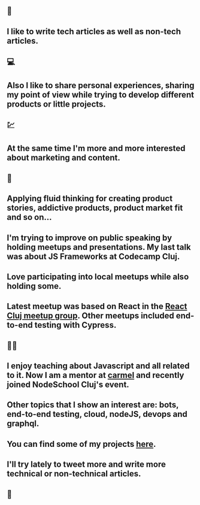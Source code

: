 ## 📃

## I like to write **tech articles** as well as **non-tech articles**.

## 💻

## Also I like to share **personal experiences**, sharing my point of view while trying to **develop** **different products** or **little projects**.

## 💹

## At the same time I'm more and more interested about **marketing** and **content**.

## 🌊

## Applying **fluid thinking** for creating **product stories**, **addictive products**, **product market fit** and so on...

## I'm trying to improve on **public speaking** by **holding meetups** and **presentations**. My last talk was about **JS Frameworks** at **Codecamp Cluj**.

## Love participating into **local meetups** while also holding some.

## Latest meetup was based on **React** in the [React Cluj meetup group](https://www.meetup.com/reactcluj/). Other meetups included **end-to-end testing** with **Cypress**.

## 👨‍🏫

## I enjoy **teaching** about **Javascript** and all related to it. Now I am a **mentor** at [carmel](https://carmel.io) and recently joined NodeSchool Cluj's event.

## Other **topics** that I show an interest are: **bots**, **end-to-end testing**, **cloud**, **nodeJS**, **devops** and **graphql**.

## You can find some of my projects **<a href='https://github.com/robipop22' target='_blank' rel='noopener'>here</a>**.

## I'll try lately to **tweet more** and **write more** technical or non-technical **articles**.

## 🤘
